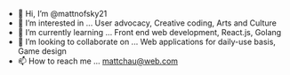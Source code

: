 - 👋 Hi, I’m @mattnofsky21
- 👀 I’m interested in ... User advocacy, Creative coding, Arts and Culture
- 🌱 I’m currently learning ... Front end web development, React.js, Golang
- 💞️ I’m looking to collaborate on ... Web applications for daily-use basis, Game design
- 📫 How to reach me ... mattchau@web.com

<!---
mattnofsky21/mattnofsky21 is a ✨ special ✨ repository because its `README.md` (this file) appears on your GitHub profile.
You can click the Preview link to take a look at your changes.
--->
